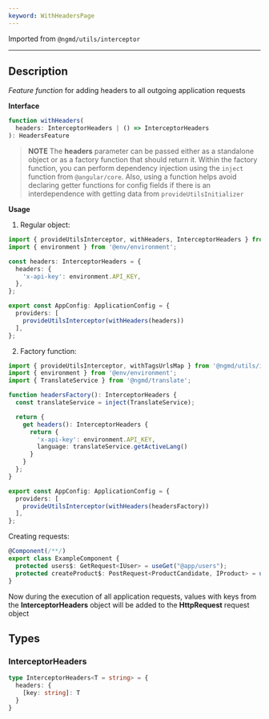 ```yaml
---
keyword: WithHeadersPage
---
```


Imported from `@ngmd/utils/interceptor`

---

## Description

*Feature function* for adding headers to all outgoing application requests

**Interface**

```ts
function withHeaders(
  headers: InterceptorHeaders | () => InterceptorHeaders
): HeadersFeature
```

>**NOTE**
> The **headers** parameter can be passed either as a standalone object or as a factory function that should return it. Within the factory function, you can perform dependency injection using the `inject` function from `@angular/core`. Also, using a function helps avoid declaring getter functions for config fields if there is an interdependence with getting data from `provideUtilsInitializer`

**Usage**

1. Regular object: 

```ts name="app.config.ts"
import { provideUtilsInterceptor, withHeaders, InterceptorHeaders } from '@ngmd/utils/interceptor';
import { environment } from '@env/environment';

const headers: InterceptorHeaders = {
  headers: {
    'x-api-key': environment.API_KEY,
  },
};

export const AppConfig: ApplicationConfig = {
  providers: [
    provideUtilsInterceptor(withHeaders(headers))
  ],
};
```

2. Factory function: 

```ts name="app.config.ts"
import { provideUtilsInterceptor, withTagsUrlsMap } from '@ngmd/utils/interceptor';
import { environment } from '@env/environment';
import { TranslateService } from '@ngmd/translate';

function headersFactory(): InterceptorHeaders {
  const translateService = inject(TranslateService);

  return { 
    get headers(): InterceptorHeaders {
      return {
        'x-api-key': environment.API_KEY,
        language: translateService.getActiveLang()
      }
    } 
  };
}

export const AppConfig: ApplicationConfig = {
  providers: [
    provideUtilsInterceptor(withHeaders(headersFactory))
  ],
};
```

Creating requests:

```ts
@Component(/**/)
export class ExampleComponent {
  protected users$: GetRequest<IUser> = useGet("@app/users");
  protected createProduct$: PostRequest<ProductCandidate, IProduct> = usePost("@products/create");
}
```

Now during the execution of all application requests, values with keys from the **InterceptorHeaders** object will be added to the **HttpRequest** request object

## Types

### InterceptorHeaders

```ts
type InterceptorHeaders<T = string> = { 
  headers: {
    [key: string]: T
  } 
}
```
